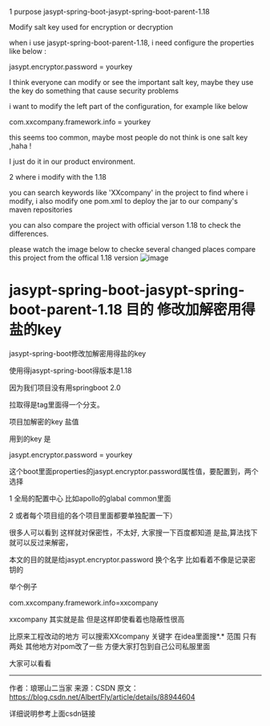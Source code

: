 1 purpose
jasypt-spring-boot-jasypt-spring-boot-parent-1.18

Modify salt  key  used for encryption or decryption

when i use jasypt-spring-boot-parent-1.18, i need configure the properties like below :

jasypt.encryptor.password = yourkey

I think  everyone can modify or see the important salt key, maybe they use the key  do something that cause security problems

i want to modify the left part of the configuration, for example like below

com.xxcompany.framework.info = yourkey

this seems too common, maybe most people do not think is one salt key ,haha ! 

I just do it in our product environment.

2  where i modify with the 1.18

you can search keywords like 'XXcompany' in the project to find where i modify, 
i also modify one pom.xml to deploy the jar to our company's  maven repositories

you can also compare the project with official verson 1.18  to check the differences.


please watch the image below to checke 
several changed places compare this project from the offical 1.18 version 
![image](https://camo.githubusercontent.com/074023671c43d373b91a203b065850b05fd55e33/68747470733a2f2f696d672d626c6f672e6373646e696d672e636e2f32303139303532373136313034393839332e706e67)



# jasypt-spring-boot-jasypt-spring-boot-parent-1.18 目的 修改加解密用得盐的key

jasypt-spring-boot修改加解密用得盐的key

使用得jasypt-spring-boot得版本是1.18

因为我们项目没有用springboot 2.0

拉取得是tag里面得一个分支。



项目加解密的key 盐值

用到的key 是 

jasypt.encryptor.password = yourkey

这个boot里面properties的jasypt.encryptor.password属性值，要配置到，两个选择

1 全局的配置中心 比如apollo的glabal common里面

2 或者每个项目组的各个项目里面都要单独配置一下）

很多人可以看到 这样就对保密性，不太好,
大家搜一下百度都知道 是盐,算法找下就可以反过来解密，


本文的目的就是给jasypt.encryptor.password 换个名字 比如看着不像是记录密钥的

举个例子

com.xxcompany.framework.info=xxcompany

xxcompany 其实就是盐 但是这样即使看着也隐蔽性很高

比原来工程改动的地方 可以搜索XXcompany 关键字 在idea里面搜*.* 范围 只有两处
其他地方对pom改了一些 方便大家打包到自己公司私服里面

大家可以看看


--------------------- 
作者：琅琊山二当家 
来源：CSDN 
原文：https://blog.csdn.net/AlbertFly/article/details/88944604 

详细说明参考上面csdn链接
